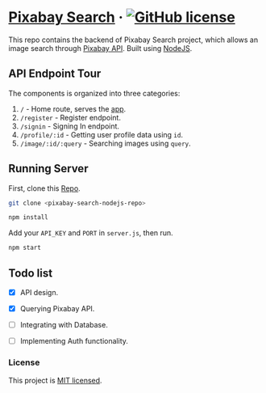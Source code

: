 
# [Pixabay Search](https://github.com/0xfr0ntier/pixabay-search-nodejs) &middot; [![GitHub license](https://img.shields.io/badge/license-MIT-blue.svg)](https://github.com/0xfr0ntier/pixabay-search-nodejs/blob/main/LICENSE)

This repo contains the backend of Pixabay Search project, which allows an image search through [Pixabay API](https://pixabay.com/api/docs/). Built using [NodeJS](https://github.com/nodejs/node).

## API Endpoint Tour

The components is organized into three categories: 

1. `/` - Home route, serves the [app](https://github.com/0xfr0ntier/pixabay-search-react).
2. `/register` - Register endpoint.
3. `/signin` - Signing In endpoint.
4. `/profile/:id` - Getting user profile data using `id`.
5. `/image/:id/:query` - Searching images using `query`.

## Running Server


First, clone this [Repo](https://github.com/0xfr0ntier/pixabay-search-nodejs).

```sh
git clone <pixabay-search-nodejs-repo>

npm install
```
Add your `API_KEY` and `PORT` in `server.js`, then run.

```sh
npm start
```

## Todo list

 - [x] API design.
 - [x] Querying Pixabay API.
 - [ ] Integrating with Database.
 - [ ] Implementing Auth functionality.


### License
This project is [MIT licensed](https://github.com/0xfr0ntier/pixabay-search-nodejs/blob/main/LICENSE).
